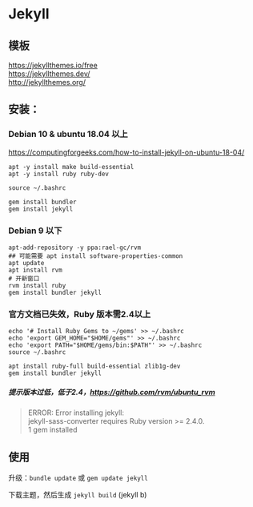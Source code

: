 # Jekyll 

## 模板
https://jekyllthemes.io/free   
https://jekyllthemes.dev/   
http://jekyllthemes.org/  

## 安装：  

### Debian 10 & ubuntu 18.04 以上
https://computingforgeeks.com/how-to-install-jekyll-on-ubuntu-18-04/    

```
apt -y install make build-essential    
apt -y install ruby ruby-dev    
```
`source ~/.bashrc`   
```
gem install bundler   
gem install jekyll    
```

### Debian 9 以下

```
apt-add-repository -y ppa:rael-gc/rvm
## 可能需要 apt install software-properties-common
apt update
apt install rvm
# 开新窗口
rvm install ruby
gem install bundler jekyll
```


### 官方文档已失效，Ruby 版本需2.4以上 

```
echo '# Install Ruby Gems to ~/gems' >> ~/.bashrc
echo 'export GEM_HOME="$HOME/gems"' >> ~/.bashrc
echo 'export PATH="$HOME/gems/bin:$PATH"' >> ~/.bashrc
source ~/.bashrc

apt install ruby-full build-essential zlib1g-dev
gem install bundler jekyll
```
##### 提示版本过低，低于2.4，https://github.com/rvm/ubuntu_rvm

> ERROR:  Error installing jekyll:   
>	jekyll-sass-converter requires Ruby version >= 2.4.0.    
> 1 gem installed    


## 使用

升级：`bundle update` 或 `gem update jekyll`    

下载主题，然后生成 `jekyll build` (jekyll b)  


